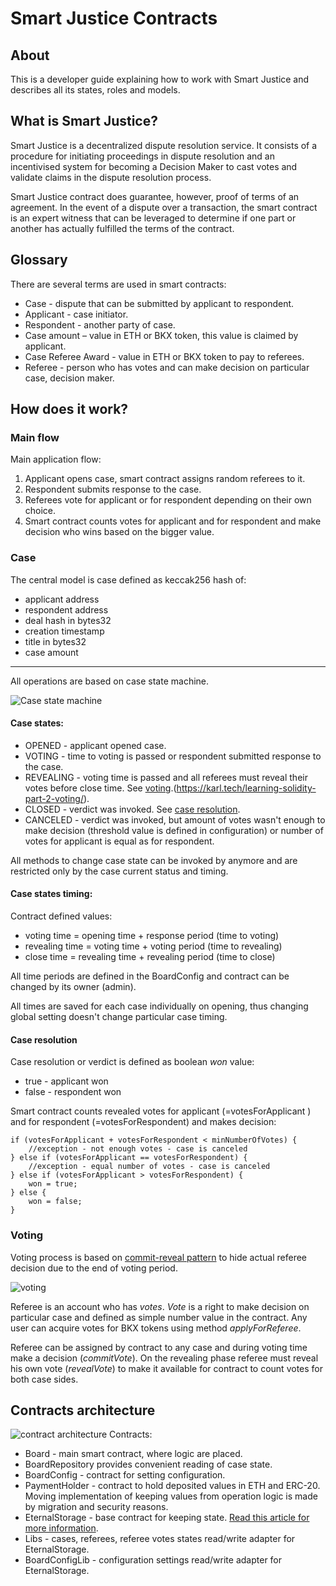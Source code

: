 # Smart Justice Contracts

## About
This is a developer guide explaining how to work with Smart Justice and describes all its states, roles and models.

## What is Smart Justice?
Smart Justice is a decentralized dispute resolution service. It consists of a procedure for initiating proceedings in dispute resolution and an incentivised system for becoming a Decision Maker to cast votes and validate claims in the dispute resolution process.

Smart Justice contract does guarantee, however, proof of terms of an agreement. In the event of a dispute over a transaction, the smart contract is an expert witness that can be leveraged to determine if one part or another has actually fulfilled the terms of the contract.


## Glossary
There are several terms are used in smart contracts:
* Case - dispute that can be submitted by applicant to respondent.
* Applicant - case initiator.
* Respondent - another party of case.
* Case amount – value in ETH or BKX token, this value is claimed by applicant.
* Case Referee Award - value in ETH or BKX token to pay to referees.
* Referee - person who has votes and can make decision on particular case, decision maker.

## How does it work?

### Main flow
Main application flow:
1. Applicant opens case, smart contract assigns random referees to it.
2. Respondent submits response to the case.
3. Referees vote for applicant or for respondent depending on their own choice.
4. Smart contract counts votes for applicant and for respondent and make decision who wins based on the bigger value.

### Case
The central model is case defined as keccak256 hash of:
* applicant address
* respondent address
* deal hash in bytes32
* creation timestamp
* title in bytes32
* case amount

***
All operations are based on case state machine.

![Case state machine](./docs/sb-case-state-machine.png)

#### Case states:
* OPENED - applicant opened case.
* VOTING - time to voting is passed or respondent submitted response to the case.
* REVEALING - voting time is passed and all referees must reveal their votes before close time. See [voting](#voting).(https://karl.tech/learning-solidity-part-2-voting/).
* CLOSED - verdict was invoked. See [case resolution](#case_resolution).
* CANCELED - verdict was invoked, but amount of votes wasn't enough to make decision (threshold value is defined in configuration) or number of votes for applicant is equal as for respondent.

All methods to change case state can be invoked by anymore and are restricted only by the case current status and timing.

#### Case states timing:
Contract defined values:
* voting time = opening time + response period (time to voting)
* revealing time = voting time + voting period (time to revealing)
* close time = revealing time + revealing period (time to close)

All time periods are defined in the BoardConfig and contract can be changed by its owner (admin).

All times are saved for each case individually on opening, thus changing global setting doesn't change particular case timing.

#### Case resolution
Case resolution or verdict is defined as boolean _won_ value:
* true - applicant won
* false - respondent won

Smart contract counts revealed votes for applicant (=votesForApplicant ) and for respondent (=votesForRespondent) and makes decision:
```
if (votesForApplicant + votesForRespondent < minNumberOfVotes) {
    //exception - not enough votes - case is canceled
} else if (votesForApplicant == votesForRespondent) {
    //exception - equal number of votes - case is canceled
} else if (votesForApplicant > votesForRespondent) {
    won = true;
} else {
    won = false;
}
```

### Voting
Voting process is based on [commit-reveal pattern](https://karl.tech/learning-solidity-part-2-voting/) to hide actual referee decision due to the end of voting period.

![voting](./docs/sb-voting.png)

Referee is an account who has _votes_. _Vote_ is a right to make decision on particular case and defined as simple number value in the contract. Any user can acquire votes for BKX tokens using method _applyForReferee_. 

Referee can be assigned by contract to any case and during voting time make a decision (_commitVote_). On the revealing phase referee must reveal his own vote (_revealVote_) to make it available for contract to count votes for both case sides.


## Contracts architecture
![contract architecture](./docs/sb-contracts-architecture.png)
Contracts:
* Board - main smart contract, where logic are placed.
* BoardRepository provides convenient reading of case state.
* BoardConfig - contract for setting configuration.
* PaymentHolder - contract to hold deposited values in ETH and ERC-20. Moving implementation of keeping values from operation logic is made by migration and security reasons.
* EternalStorage - base contract for keeping state. [Read this article for more information](https://medium.com/rocket-pool/upgradable-solidity-contract-design-54789205276d).
* Libs - cases, referees, referee votes states read/write adapter for EternalStorage.
* BoardConfigLib - configuration settings read/write adapter for EternalStorage.






